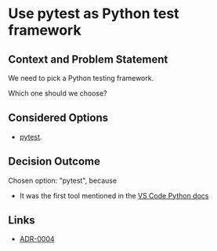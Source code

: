 # Use pytest as Python test framework

## Context and Problem Statement

We need to pick a Python testing framework.

Which one should we choose?

## Considered Options

* [pytest](https://pytest.org/).

## Decision Outcome

Chosen option: "pytest", because 
* It was the first tool mentioned in the [VS Code Python docs](https://code.visualstudio.com/docs/python/testing)

## Links

* [ADR-0004](0004-use-python-for-api.md)